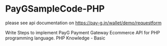 # PayGSampleCode-PHP
please see api documentation on https://pay-g.in/wallet/demo/requestform 

Write Steps to implement PayG Payment Gateway Ecommerce API for PHP programming language. 
PHP Knowledge - Basic

